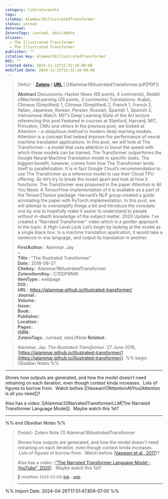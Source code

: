 ```yaml
---
category: literaturenote
tags: 
citekey: Alammar18illustratedTransformer
status: unread
dateread: 
ZoteroTags: /unread, obsLitNote
aliases:
  - The Illustrated Transformer
  - The Illustrated Transformer
publisher: ""
citation key: Alammar18illustratedTransformer
DOI: ""
created date: 2024-11-21T15:52:10-08:00
modified date: 2024-11-21T15:52:10-08:00
---
```


> [!info]- : [**Zotero**](zotero://select/library/items/C7DDP9NW)   | [**URL**](https://jalammar.github.io/illustrated-transformer/) | [[Alammar18illustratedTransformer.pdf|PDF]]
>
> 
> **Abstract**
> Discussions: Hacker News (65 points, 4 comments), Reddit r/MachineLearning (29 points, 3 comments)   Translations: Arabic, Chinese (Simplified) 1, Chinese (Simplified) 2, French 1, French 2, Italian, Japanese, Korean, Persian, Russian, Spanish 1, Spanish 2, Vietnamese  Watch: MIT’s Deep Learning State of the Art lecture referencing this post  Featured in courses at Stanford, Harvard, MIT, Princeton, CMU and others  In the previous post, we looked at Attention – a ubiquitous method in modern deep learning models. Attention is a concept that helped improve the performance of neural machine translation applications. In this post, we will look at The Transformer – a model that uses attention to boost the speed with which these models can be trained. The Transformer outperforms the Google Neural Machine Translation model in specific tasks. The biggest benefit, however, comes from how The Transformer lends itself to parallelization. It is in fact Google Cloud’s recommendation to use The Transformer as a reference model to use their Cloud TPU offering. So let’s try to break the model apart and look at how it functions.  The Transformer was proposed in the paper Attention is All You Need. A TensorFlow implementation of it is available as a part of the Tensor2Tensor package. Harvard’s NLP group created a guide annotating the paper with PyTorch implementation. In this post, we will attempt to oversimplify things a bit and introduce the concepts one by one to hopefully make it easier to understand to people without in-depth knowledge of the subject matter.  2020 Update: I’ve created a “Narrated Transformer” video which is a gentler approach to the topic:     A High-Level Look Let’s begin by looking at the model as a single black box. In a machine translation application, it would take a sentence in one language, and output its translation in another.
> 
> 
> **FirstAuthor**:: Alammar, Jay  
~    
> **Title**:: "The Illustrated Transformer"  
> **Date**:: 2018-06-27  
> **Citekey**:: Alammar18illustratedTransformer  
> **ZoteroItemKey**:: C7DDP9NW  
> **itemType**:: webpage  
> **DOI**::   
> **URL**:: https://jalammar.github.io/illustrated-transformer/  
> **Journal**::   
> **Volume**::   
> **Issue**::   
> **Book**::   
> **Publisher**::   
> **Location**::    
> **Pages**::   
> **ISBN**::   
> **ZoteroTags**:: /unread, obsLitNote
> **Related**:: 

> Alammar, Jay. _The Illustrated Transformer_. 27 June 2018, [https://jalammar.github.io/illustrated-transformer/](https://jalammar.github.io/illustrated-transformer/).
%% begin Obsidian Notes %%
___
Shows how outputs are generated, and how the model doesn’t need retraining on each iteration, even though context kinda increases.  Lots of figures to borrow from.  Watch before [[Vaswani17AttentionAllYou|Attention is all you need]]?

Also has a video: [[Alammar20NarratedTransformerLLM|The Narrated Transformer Language Model]].  Maybe watch this 1st?
___
%% end Obsidian Notes %%

> [!note]- Zotero Note (1)
> Alammar18illustratedTransformer
> 
> Shows how outputs are generated, and how the model doesn’t need retraining on each iteration, even though context kinda increases.  Lots of figures ot borrow from.  Watch before ([Vaswani et al., 2017](zotero://select/library/items/JPEYNNM8))?
> 
> Also has a video: ([“The Narrated Transformer Language Model - YouTube”, 2020](zotero://select/library/items/HBBUSYJ8)).  Maybe watch this 1st?
> 
> <small>📝️ (modified: 2024-03-06) [link](zotero://select/library/items/GSCEW6G7) - [web](http://zotero.org/users/60638/items/GSCEW6G7)</small>
>  
> ---




%% Import Date: 2024-04-26T17:01:47.858-07:00 %%
